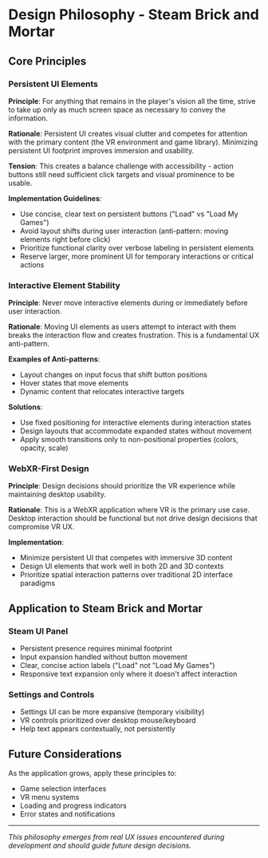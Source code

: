 # Design Philosophy - Steam Brick and Mortar

## Core Principles

### Persistent UI Elements
**Principle**: For anything that remains in the player's vision all the time, strive to take up only as much screen space as necessary to convey the information.

**Rationale**: Persistent UI creates visual clutter and competes for attention with the primary content (the VR environment and game library). Minimizing persistent UI footprint improves immersion and usability.

**Tension**: This creates a balance challenge with accessibility - action buttons still need sufficient click targets and visual prominence to be usable.

**Implementation Guidelines**:
- Use concise, clear text on persistent buttons ("Load" vs "Load My Games")
- Avoid layout shifts during user interaction (anti-pattern: moving elements right before click)
- Prioritize functional clarity over verbose labeling in persistent elements
- Reserve larger, more prominent UI for temporary interactions or critical actions

### Interactive Element Stability
**Principle**: Never move interactive elements during or immediately before user interaction.

**Rationale**: Moving UI elements as users attempt to interact with them breaks the interaction flow and creates frustration. This is a fundamental UX anti-pattern.

**Examples of Anti-patterns**:
- Layout changes on input focus that shift button positions
- Hover states that move elements
- Dynamic content that relocates interactive targets

**Solutions**:
- Use fixed positioning for interactive elements during interaction states
- Design layouts that accommodate expanded states without movement
- Apply smooth transitions only to non-positional properties (colors, opacity, scale)

### WebXR-First Design
**Principle**: Design decisions should prioritize the VR experience while maintaining desktop usability.

**Rationale**: This is a WebXR application where VR is the primary use case. Desktop interaction should be functional but not drive design decisions that compromise VR UX.

**Implementation**:
- Minimize persistent UI that competes with immersive 3D content
- Design UI elements that work well in both 2D and 3D contexts  
- Prioritize spatial interaction patterns over traditional 2D interface paradigms

## Application to Steam Brick and Mortar

### Steam UI Panel
- Persistent presence requires minimal footprint
- Input expansion handled without button movement
- Clear, concise action labels ("Load" not "Load My Games")
- Responsive text expansion only where it doesn't affect interaction

### Settings and Controls
- Settings UI can be more expansive (temporary visibility)
- VR controls prioritized over desktop mouse/keyboard
- Help text appears contextually, not persistently

## Future Considerations

As the application grows, apply these principles to:
- Game selection interfaces
- VR menu systems  
- Loading and progress indicators
- Error states and notifications

---

*This philosophy emerges from real UX issues encountered during development and should guide future design decisions.*
